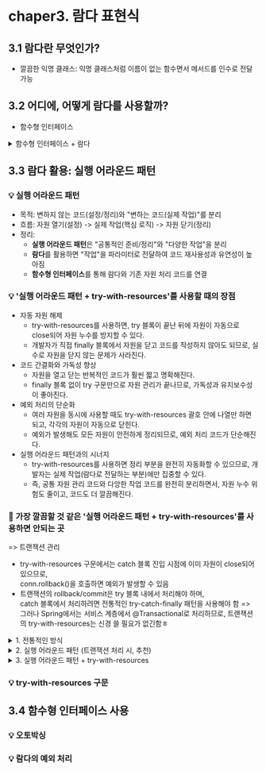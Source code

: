 # chaper3. 람다 표현식

## 3.1 람다란 무엇인가?
- 깔끔한 익명 클래스: 익명 클래스처럼 이름이 없는 함수면서 메서드를 인수로 전달 가능

## 3.2 어디에, 어떻게 람다를 사용할까?
- 함수형 인터페이스

<details>
  <summary> 함수형 인터페이스 + 람다 </summary>

```java
// 함수형 인터페이스는 추상메서드가 1개여서 바로 구현 가능
Runnable r1 = () -> System.out.println("Hello World 1");

Runnable r2 = new Runnable() {
  public void run() {
    System.out.println("Hello World 2");
  }
}

public static void process(Runnable r) {
  r.run();
}

process(r1);
process(r2);
process(() -> System.out.println("Hello World 3"));
```
  
</details>

## 3.3 람다 활용: 실행 어라운드 패턴

### 💡 실행 어라운드 패턴
- 목적: 변하지 않는 코드(설정/정리)와 "변하는 코드(실제 작업)"를 분리
- 흐름: 자원 열기(설정) -> 실제 작업(핵심 로직) -> 자원 닫기(정리)
- 정리:
  - **실행 어라운드 패턴**은 "공통적인 준비/정리"와 "다양한 작업"을 분리
  - **람다**를 활용하면 "작업"을 파라미터로 전달하여 코드 재사용성과 유연성이 높아짐
  - **함수형 인터페이스**를 통해 람다와 기존 자원 처리 코드를 연결
 
### 💡 '실행 어라운드 패턴 + try-with-resources'를 사용할 때의 장점
- 자동 자원 해제
  - try-with-resources를 사용하면, try 블록이 끝난 뒤에 자원이 자동으로 close되어 자원 누수를 방지할 수 있다.
  - 개발자가 직접 finally 블록에서 자원을 닫고 코드를 작성하지 않아도 되므로, 실수로 자원을 닫지 않는 문제가 사라진다.
- 코드 간결화와 가독성 향상
  - 자원을 열고 닫는 반복적인 코드가 훨씬 짧고 명확해진다.
  - finally 블록 없이 try 구문만으로 자원 관리가 끝나므로, 가독성과 유지보수성이 좋아진다.
- 예외 처리의 단순화
  - 여러 자원을 동시에 사용할 때도 try-with-resources 괄호 안에 나열만 하면 되고, 각각의 자원이 자동으로 닫힌다.
  - 예외가 발생해도 모든 자원이 안전하게 정리되므로, 예외 처리 코드가 단순해진다.
- 실행 어라운드 패턴과의 시너지
  - try-with-resources를 사용하면 정리 부분을 완전히 자동화할 수 있으므로, 개발자는 실제 작업(람다로 전달하는 부분)에만 집중할 수 있다.
  - 즉, 공통 자원 관리 코드와 다앙한 작업 코드를 완전히 분리하면서, 자원 누수 위험도 줄이고, 코드도 더 깔끔해진다.
 
### 🤔 가장 깔끔할 것 같은 '실행 어라운드 패턴 + try-with-resources'를 사용하면 안되는 곳
=> 트랜잭션 관리
- try-with-resources 구문에서는 catch 블록 진입 시점에 이미 자원이 close되어 있으므로,<br>conn.rollback()을 호출하면 예외가 발생할 수 있음
- 트랜잭션의 rollback/commit은 try 블록 내에서 처리해야 하며,<br>catch 블록에서 처리하려면 전통적인 try-catch-finally 패턴을 사용해야 함
=> 그러나 Spring에서는 서비스 계층에서 @Transactional로 처리하므로, 트랜잭션의 try-with-resources는 신경 쓸 필요가 없긴함ㅎ

<details>
  <summary> 1. 전통적인 방식 </summary>

```java
Connection conn = null;
PreparedStatement pstmt = null;
try {
    conn = dataSource.getConnection();
    conn.setAutoCommit(false);

    pstmt = conn.prepareStatement("UPDATE users SET email = ? WHERE id = ?");
    pstmt.setString(1, "new_email@example.com");
    pstmt.setLong(2, 123L);
    pstmt.executeUpdate();

    conn.commit();
} catch (SQLException e) {
    if (conn != null) {
        try { conn.rollback(); } catch (SQLException ex) { /* 예외 처리 */ }
    }
} finally {
    if (pstmt != null) {
        try { pstmt.close(); } catch (SQLException ex) { /* 예외 처리 */ }
    }
    if (conn != null) {
        try { conn.close(); } catch (SQLException ex) { /* 예외 처리 */ }
    }
}

```
  
</details>

<details>
  <summary> 2. 실행 어라운드 패턴 (트랜잭션 처리 시, 추천) </summary>

```java
@FunctionalInterface
public interface TransactionCallback<T> {
    T doInTransaction(Connection conn) throws SQLException;
}

public <T> T executeInTransaction(TransactionCallback<T> callback) throws SQLException {
    Connection conn = null;
    try {
        conn = dataSource.getConnection();
        conn.setAutoCommit(false);

        T result = callback.doInTransaction(conn);

        conn.commit();
        return result;
    } catch (SQLException e) {
        if (conn != null) conn.rollback();
        throw e;
    } finally {
        if (conn != null) conn.close();
    }
}

// 사용 예시
executeInTransaction(conn -> {
    try (PreparedStatement pstmt = conn.prepareStatement("UPDATE users SET email = ? WHERE id = ?")) {
        pstmt.setString(1, "new_email@example.com");
        pstmt.setLong(2, 123L);
        pstmt.executeUpdate();
    }
    return null;
});

```
  
</details>

<details>
  <summary> 3. 실행 어라운드 패턴 + try-with-resources </summary>

```java
public <T> T executeInTransaction(TransactionCallback<T> callback) throws SQLException {
    try (Connection conn = dataSource.getConnection()) {
        conn.setAutoCommit(false);

        T result = callback.doInTransaction(conn);

        conn.commit();
        return result;
    } catch (SQLException e) {
        // 필요하다면 롤백 처리 => 커넥션이 끊겨있음
        throw e;
    }
}

// 사용 예시
executeInTransaction(conn -> {
    try (PreparedStatement pstmt = conn.prepareStatement("UPDATE users SET email = ? WHERE id = ?")) {
        pstmt.setString(1, "new_email@example.com");
        pstmt.setLong(2, 123L);
        pstmt.executeUpdate();
    }
    return null;
});

```
  
</details>



### 💡 try-with-resources 구문

## 3.4 함수형 인터페이스 사용

### 💡 오토박싱

### 💡 람다의 예외 처리


